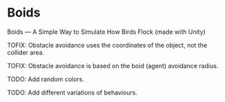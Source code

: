 # Boids
Boids — A Simple Way to Simulate How Birds Flock (made with Unity)

TOFIX: Obstacle avoidance uses the coordinates of the object, not the collider area.

TOFIX: Obstacle avoidance is based on the boid (agent) avoidance radius.

TODO: Add random colors.

TODO: Add different variations of behaviours.
